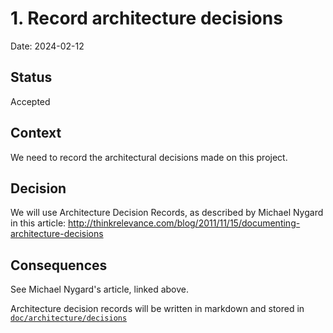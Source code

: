 # 1. Record architecture decisions

Date: 2024-02-12

## Status

Accepted

## Context

We need to record the architectural decisions made on this project.

## Decision

We will use Architecture Decision Records, as described by Michael Nygard in this article: http://thinkrelevance.com/blog/2011/11/15/documenting-architecture-decisions

## Consequences

See Michael Nygard's article, linked above.

Architecture decision records will be written in markdown and stored in [`doc/architecture/decisions`](.)

